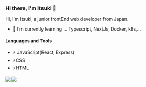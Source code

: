 ### Hi there, I'm Itsuki 👋

Hi, I'm Itsuki, a junior frontEnd web developer from Japan.
- 🌱 I’m currently learning ... Typescript, NextJs, Docker, k8s,...

#### Languages and Tools

- ⚡ JavaScript(React, Express)
- ⚡CSS
- ⚡HTML

<a href="https://github.com/anuraghazra/github-readme-stats">
  <img align="left" src="https://github-readme-stats.vercel.app/api?username=rough-github&show_icons=true&count_private=true&theme=synthwave" />
</a>
<a href="https://github.com/anuraghazra/github-readme-stats">
  <img align="left" src="https://github-readme-stats.vercel.app/api/top-langs/?username=rough-github&theme=synthwave&langs_count=5" />
</a>


<!--
**rough-github/rough-github** is a ✨ _special_ ✨ repository because its `README.md` (this file) appears on your GitHub profile.

Here are some ideas to get you started:

- 🔭 I’m currently working on ...
- 🌱 I’m currently learning ...
- 👯 I’m looking to collaborate on ...
- 🤔 I’m looking for help with ...
- 💬 Ask me about ...
- 📫 How to reach me: ...
- 😄 Pronouns: ...
- ⚡ Fun fact: ...
-->

